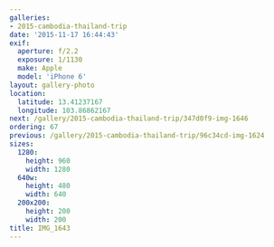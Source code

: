 ```yaml
---
galleries:
- 2015-cambodia-thailand-trip
date: '2015-11-17 16:44:43'
exif:
  aperture: f/2.2
  exposure: 1/1130
  make: Apple
  model: 'iPhone 6'
layout: gallery-photo
location:
  latitude: 13.41237167
  longitude: 103.86862167
next: /gallery/2015-cambodia-thailand-trip/347d0f9-img-1646
ordering: 67
previous: /gallery/2015-cambodia-thailand-trip/96c34cd-img-1624
sizes:
  1280:
    height: 960
    width: 1280
  640w:
    height: 480
    width: 640
  200x200:
    height: 200
    width: 200
title: IMG_1643
---
```


